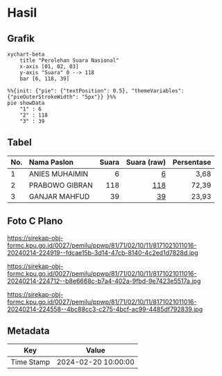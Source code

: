 # Hasil

## Grafik

```mermaid
xychart-beta
    title "Perolehan Suara Nasional"
    x-axis [01, 02, 03]
    y-axis "Suara" 0 --> 118
    bar [6, 118, 39]
```

```mermaid
%%{init: {"pie": {"textPosition": 0.5}, "themeVariables": {"pieOuterStrokeWidth": "5px"}} }%%
pie showData
    "1" : 6
    "2" : 118
    "3" : 39
```

## Tabel

| No. | Nama Paslon    | Suara | Suara (raw) | Persentase |
|:--- |:-------------- | -----:| -----------:| ----------:|
| 1   | ANIES MUHAIMIN | 6     | [6][p-1]    | 3,68       |
| 2   | PRABOWO GIBRAN | 118   | [118][p-2]  | 72,39      |
| 3   | GANJAR MAHFUD  | 39    | [39][p-3]   | 23,93      |


[p-1]: https://github.com/gigit-pemilu/pemilu-2024/blob/main/pilpres/hitung-suara/sub/81-maluku/sub/71-kota-ambon/sub/02-sirimau/sub/1011-rijali/sub/016-tps/sub/paslon-1.txt
[p-2]: https://github.com/gigit-pemilu/pemilu-2024/blob/main/pilpres/hitung-suara/sub/81-maluku/sub/71-kota-ambon/sub/02-sirimau/sub/1011-rijali/sub/016-tps/sub/paslon-2.txt
[p-3]: https://github.com/gigit-pemilu/pemilu-2024/blob/main/pilpres/hitung-suara/sub/81-maluku/sub/71-kota-ambon/sub/02-sirimau/sub/1011-rijali/sub/016-tps/sub/paslon-3.txt

## Foto C Plano

https://sirekap-obj-formc.kpu.go.id/0027/pemilu/ppwp/81/71/02/10/11/8171021011016-20240214-224919--fdcae15b-3d14-47cb-8140-4c2ed1d7828d.jpg

https://sirekap-obj-formc.kpu.go.id/0027/pemilu/ppwp/81/71/02/10/11/8171021011016-20240214-224712--b8e6668c-b7a4-402a-9fbd-9e7423e5517a.jpg

https://sirekap-obj-formc.kpu.go.id/0027/pemilu/ppwp/81/71/02/10/11/8171021011016-20240214-224558--4bc88cc3-c275-4bcf-ac99-4485df792839.jpg


## Metadata

| Key        | Value               |
| ---------- | ------------------- |
| Time Stamp | 2024-02-20 10:00:00 |



